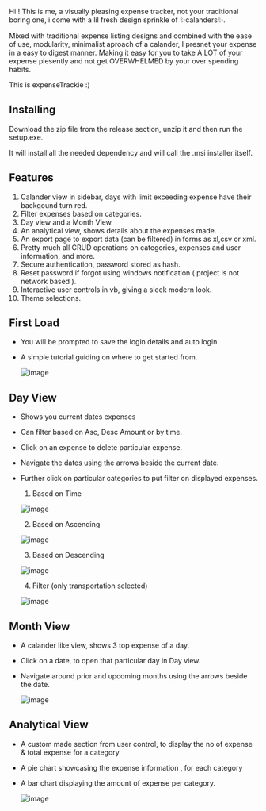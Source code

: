 Hi ! This is me, a visually pleasing expense tracker, not your traditional boring one, i come with a lil fresh design sprinkle of ✨calanders✨.

Mixed with traditional expense listing designs and combined with the ease of use, modularity, minimalist aproach of a calander, I presnet your expense in a easy to digest manner.
Making it easy for you to take A LOT of your expense plesently and not get OVERWHELMED by your over spending habits.

This is expenseTrackie :)


## Installing 
Download the zip file from the release section, unzip it and then run the setup.exe.

It will install all the needed dependency and will call the .msi installer itself.


## Features
1. Calander view in sidebar, days with limit exceeding expense have their backgound turn red.
2. Filter expenses based on categories.
3. Day view and a Month View.
4. An analytical view, shows details about the expenses made.
5. An export page to export data (can be filtered) in forms as xl,csv or xml.
6. Pretty much all CRUD operations on categories, expenses and user information, and more.
7. Secure authentication, password stored as hash.
8. Reset password if forgot using windows notification ( project is not network based ).
9. Interactive user controls in vb, giving a sleek modern look.
10. Theme selections.


## First Load
- You will be prompted to save the login details and auto login.
- A simple tutorial guiding on where to get started from.
  
  ![image](https://github.com/user-attachments/assets/27865a11-fed3-4280-99ba-309f92222fb4)


## Day View
- Shows you current dates expenses
- Can filter based on Asc, Desc Amount or by time.
- Click on an expense to delete particular expense.
- Navigate the dates using the arrows beside the current date.
- Further click on particular categories to put filter on displayed expenses.

  1. Based on Time

   ![image](https://github.com/user-attachments/assets/0b2fbed8-cd42-4836-ba2f-a3da886b3a6d)

  2. Based on Ascending
 
   ![image](https://github.com/user-attachments/assets/5ebed85b-fb98-4803-96f3-a28a705c7f00)

  3. Based on Descending
 
   ![image](https://github.com/user-attachments/assets/6402c3a3-1a1c-49f5-beb0-01bbb4c2556b)

  4. Filter (only transportation selected)
 
   ![image](https://github.com/user-attachments/assets/7e4d2245-113d-4859-acaa-3c61f4cbda95)


## Month View
- A calander like view, shows 3 top expense of a day.
- Click on a date, to open that particular day in Day view.
- Navigate around prior and upcoming months using the arrows beside the date.

  ![image](https://github.com/user-attachments/assets/e2831ac0-6d7d-464a-b1f6-59573c265b5e)

  
## Analytical View
- A custom made section from user control, to display the no of expense & total expense for a category
- A pie chart showcasing the expense information , for each category
- A bar chart displaying the amount of expense per category.

  ![image](https://github.com/user-attachments/assets/5515eb25-89bf-4cf3-afff-4cf0bd5a0c67)


     

  

